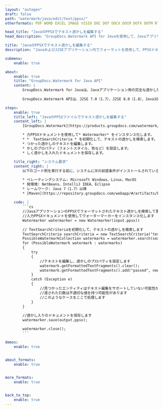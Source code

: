 ```yaml
---
layout: "autogen"
draft: false
path: "watermark/java/edit/text/ppsx/"
otherformats: PDF WORD EXCEL IMAGE VISIO DOC DOT DOCX DOCM DOTX DOTM RTF TXT XLSX XLSM XLTM XLT XLTX XLS XLSB XLAM SXC PPTX PPTM PPSM POTM POT POTX PPT PPS ODT BMP GIF JPEG JP2 PNG TIFF WEBP VSD VDX VSDX VSTX VSX VSSX VSDM VSSM VSTM VTX VDW VSS VST

head_title: "JavaのPPSXでテキスト透かしを編集する"
head_description: "GroupDocs.Watermark API for Javaを使用して、JavaアプリケーションのPPSXファイルで見つかったテキスト透かしを編集するJavaライブラリ."

title: "JavaのPPSXでテキスト透かしを編集する"
description: "JavaおよびJ2SEアプリケーション内でフォーマットを使用して、PPSXドキュメントで見つかったテキスト透かしを検索および変更します。必要に応じて、透かしのサイズ、フォントタイプ、回転角度、およびドキュメントページ上の透かしの位置を管理します。"

submenu:
    enable: true

about:
    enable: true
    title: "GroupDocs.Watermark for Java API"
    content: |
        GroupDocs.Watermark for Javaは、Javaアプリケーション用の完全な透かし管理ソリューションです。開発者は、次のような透かし操作操作をすばやく実行できます。すべての一般的なファイル形式のドキュメント内から、さまざまな種類の透かしを追加、編集、検索、および削除します。 PDF、Microsoft Word、Excel、PowerPoint、Visio、Eメール、画像形式など、さまざまなドキュメントのテキストと画像の透かしの操作をサポートしています。
        
        GroupDocs.Watermark APIは、J2SE 7.0（1.7）、J2SE 8.0（1.8）、Java10を含むすべての主要なオペレーティングシステムとJavaバージョンで十分にサポートされています。

steps:
    enable: true
    title_left: "JavaのPPSXファイルでテキスト透かしを編集する"
    content_left: |
        [GroupDocs.Watermark](https://products.groupdocs.com/watermark/java/)を使用すると、Java開発者は、いくつかの簡単な手順を実装することで、アプリケーションのテキスト透かしを簡単に編集できます。

        * 力PPSXドキュメントを使用して* Watermarker* をインスタンス化します。
        * *  TextSearchCriteria * を初期化して、テキストの透かしを検索します。
        * つかった透かしのテキストを編集します。
        * かしのプロパティ（フォントスタイル、色など）を設定します。
        * しく透かしを入れたドキュメントを保存します。
        
    title_right: "システム要求"
    content_right: |
        以下のコード例を実行する前に、システムに次の前提条件がインストールされていることを確認してください。

        * ペレーティングシステム: Microsoft Windows、Linux、MacOS
        * 発環境: NetBeans、IntelliJ IDEA、Eclipse
        * レームワーク: Java 7（1.7）以降
        * [Maven](https://repository.groupdocs.com/webapp/#/artifacts/browse/tree/General/repo/com/groupdocs/groupdocs-watermark)から最新バージョンのGroupDocs.WatermarkforJavaをダウンロードします。
        
    code: |
        ```cs
        //JavaアプリケーションのPPSXでフォーマットされたテキスト透かしを検索して更新します
        //入力PPSXドキュメントを使用してウォーターマーカーをインスタンス化します
        Watermarker watermarker = new Watermarker(input.ppsx))
        
        // TextSearchCriteriaを初期化して、テキストの透かしを検索します
        TextSearchCriteria searchCriteria = new TextSearchCriteria("test", false);
        PossibleWatermarkCollection watermarks = watermarker.search(searchCriteria);
        for (PossibleWatermark watermark : watermarks)
        {
            try
            {
                //テキストを編集し、透かしのプロパティを設定します
                watermark.getFormattedTextFragments().clear();
                watermark.getFormattedTextFragments().add("passed", new Font("Calibri", 19, FontStyle.Bold), Color.getRed(), Color.getAqua());
            }
            catch (Exception e)
            {
                //見つかったエンティティはテキスト編集をサポートしていない可能性があります
                //渡された引数は不適切な値を持つ可能性があります
                //このようなケースをここで処理します
            }
        }
            
        //透かし入りのドキュメントを保存します
        watermarker.save(output.ppsx);

        watermarker.close();
        ```        

demos:
    enable: true
        

about_formats:
    enable: true


more_formats:
    enable: true


back_to_top:
    enable: true
---
```

